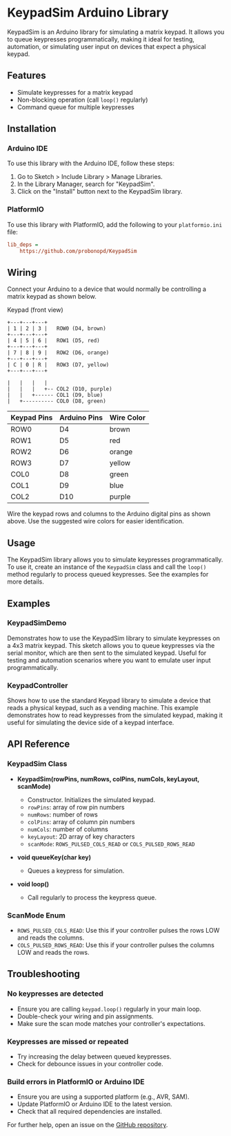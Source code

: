 # KeypadSim Arduino Library

KeypadSim is an Arduino library for simulating a matrix keypad. It allows you to queue keypresses programmatically, making it ideal for testing, automation, or simulating user input on devices that expect a physical keypad.

## Features
- Simulate keypresses for a matrix keypad
- Non-blocking operation (call `loop()` regularly)
- Command queue for multiple keypresses

## Installation

### Arduino IDE

To use this library with the Arduino IDE, follow these steps:
1. Go to Sketch > Include Library > Manage Libraries.
2. In the Library Manager, search for "KeypadSim".
3. Click on the "Install" button next to the KeypadSim library.

### PlatformIO

To use this library with PlatformIO, add the following to your `platformio.ini` file:

```ini
lib_deps = 
    https://github.com/probonopd/KeypadSim
```
## Wiring

Connect your Arduino to a device that would normally be controlling a matrix keypad as shown below.

Keypad (front view)

```
+---+---+---+
| 1 | 2 | 3 |   ROW0 (D4, brown)
+---+---+---+
| 4 | 5 | 6 |   ROW1 (D5, red)
+---+---+---+
| 7 | 8 | 9 |   ROW2 (D6, orange)
+---+---+---+
| C | 0 | R |   ROW3 (D7, yellow)
+---+---+---+

|   |   |   |
|   |   |   +-- COL2 (D10, purple)
|   |   +------ COL1 (D9, blue)
|   +---------- COL0 (D8, green)
```

| Keypad Pins | Arduino Pins | Wire Color |
|-------------|--------------|------------|
| ROW0        | D4           | brown      |
| ROW1        | D5           | red        |
| ROW2        | D6           | orange     |
| ROW3        | D7           | yellow     |
| COL0        | D8           | green      |
| COL1        | D9           | blue       |
| COL2        | D10          | purple     |

Wire the keypad rows and columns to the Arduino digital pins as shown above. Use the suggested wire colors for easier identification.

## Usage

The KeypadSim library allows you to simulate keypresses programmatically. To use it, create an instance of the `KeypadSim` class and call the `loop()` method regularly to process queued keypresses.
See the examples for more details.

## Examples

### KeypadSimDemo
Demonstrates how to use the KeypadSim library to simulate keypresses on a 4x3 matrix keypad. This sketch allows you to queue keypresses via the serial monitor, which are then sent to the simulated keypad. Useful for testing and automation scenarios where you want to emulate user input programmatically.

### KeypadController
Shows how to use the standard Keypad library to simulate a device that reads a physical keypad, such as a vending machine. This example demonstrates how to read keypresses from the simulated keypad, making it useful for simulating the device side of a keypad interface.


## API Reference

### KeypadSim Class

- **KeypadSim(rowPins, numRows, colPins, numCols, keyLayout, scanMode)**
  - Constructor. Initializes the simulated keypad.
  - `rowPins`: array of row pin numbers
  - `numRows`: number of rows
  - `colPins`: array of column pin numbers
  - `numCols`: number of columns
  - `keyLayout`: 2D array of key characters
  - `scanMode`: `ROWS_PULSED_COLS_READ` or `COLS_PULSED_ROWS_READ`

- **void queueKey(char key)**
  - Queues a keypress for simulation.

- **void loop()**
  - Call regularly to process the keypress queue.

### ScanMode Enum
- `ROWS_PULSED_COLS_READ`: Use this if your controller pulses the rows LOW and reads the columns.
- `COLS_PULSED_ROWS_READ`: Use this if your controller pulses the columns LOW and reads the rows.

## Troubleshooting

### No keypresses are detected
- Ensure you are calling `keypad.loop()` regularly in your main loop.
- Double-check your wiring and pin assignments.
- Make sure the scan mode matches your controller's expectations.

### Keypresses are missed or repeated
- Try increasing the delay between queued keypresses.
- Check for debounce issues in your controller code.

### Build errors in PlatformIO or Arduino IDE
- Ensure you are using a supported platform (e.g., AVR, SAM).
- Update PlatformIO or Arduino IDE to the latest version.
- Check that all required dependencies are installed.

For further help, open an issue on the [GitHub repository](https://github.com/probonopd/KeypadSim/issues).

